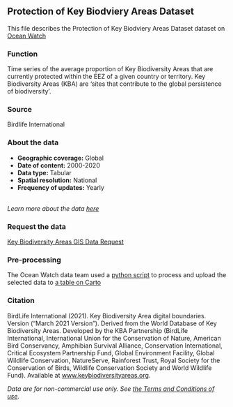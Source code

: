 ## Protection of Key Biodviery Areas Dataset
This file describes the Protection of Key Biodviery Areas Dataset dataset on [Ocean Watch](https://www.oceanwatchdata.org)

### Function
Time series of the average proportion of Key Biodiversity Areas that are currently protected within the EEZ of a given country or territory. Key Biodiversity Areas (KBA) are ‘sites that contribute to the global persistence of biodiversity’.

### Source
Birdlife International

### About the data
- **Geographic coverage:** Global
- **Date of content:** 2000-2020
- **Data type:** Tabular
- **Spatial resolution:** National
- **Frequency of updates:** Yearly

<br/>*Learn more about the data [here](http://www.keybiodiversityareas.org/kba-data)*

### Request the data
[Key Biodiversity Areas GIS Data Request](http://www.keybiodiversityareas.org/kba-data/request) 

### Pre-processing
The Ocean Watch data team used a [python script](https://github.com/resource-watch/ocean-watch-data/blob/main/datasets/ocn_024a_rw0_key_biodiversity_area/ocn_024a_rw0_key_biodiversity_areas_processing.py) to process and upload the selected data to [a table on Carto](https://resourcewatch.carto.com/u/wri-rw/dataset/ocn_024a_rw0_key_biodiversity_area_protection)

### Citation
BirdLife International (2021). Key Biodiversity Area digital boundaries. Version (“March 2021 Version”). Derived from the World Database of Key Biodiversity Areas. Developed by the KBA Partnership (BirdLife International, International Union for the Conservation of Nature, American Bird Conservancy, Amphibian Survival Alliance, Conservation International, Critical Ecosystem Partnership Fund, Global Environment Facility, Global Wildlife Conservation, NatureServe, Rainforest Trust, Royal Society for the Conservation of Birds, Wildlife Conservation Society and World Wildlife Fund). Available at www.keybiodiversityareas.org.

*Data are for non-commercial use only. See [the Terms and Conditions of use](http://www.keybiodiversityareas.org/info/dataterms).*